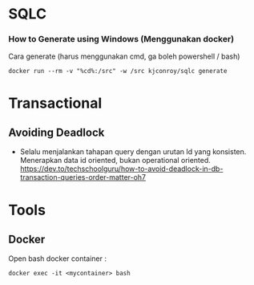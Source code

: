 # SQLC
### How to Generate using Windows (Menggunakan docker)
Cara generate (harus menggunakan cmd, ga boleh powershell / bash)

    docker run --rm -v "%cd%:/src" -w /src kjconroy/sqlc generate

# Transactional
## Avoiding Deadlock
- Selalu menjalankan tahapan query dengan urutan Id yang konsisten.
Menerapkan data id oriented, bukan operational oriented. 
https://dev.to/techschoolguru/how-to-avoid-deadlock-in-db-transaction-queries-order-matter-oh7

# Tools
## Docker

Open bash docker container :

    docker exec -it <mycontainer> bash